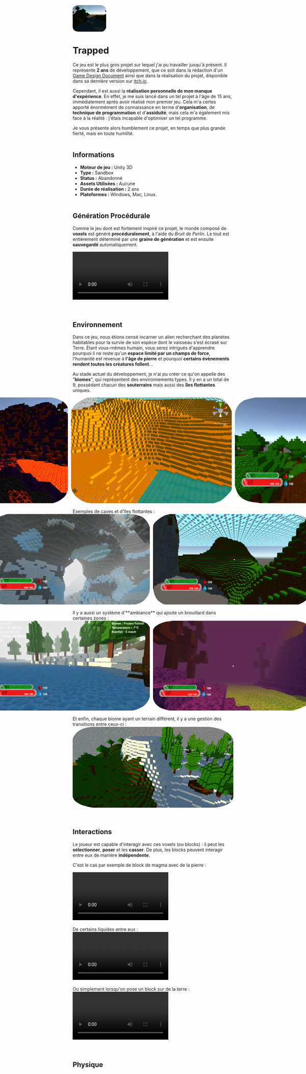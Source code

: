 [![](./Images/Trapped_Logo.png)](https://mcdown.itch.io/trapped)
# Trapped

  Ce jeu est le plus gros projet sur lequel j'ai pu travailler jusqu'à présent. Il représente **2 ans** de développement, que ce soit dans la rédaction d'un [Game Design Document](https://docs.google.com/document/d/1_1KQkmH81AEaGpWc58F0cResZkfwV0hweFI6ZmrWNoI/edit?usp=sharing) ainsi que dans la réalisation du projet, disponible dans sa dernière version sur [itch.io](https://mcdown.itch.io/trapped).

  Cependant, il est aussi la **réalisation personnelle de mon manque d'expérience**. En effet, je me suis lancé dans un tel projet à l'âge de 15 ans, immédiatement après avoir réalisé mon premier jeu. Cela m'a certes apporté énormément de connaissance en terme d'**organisation**, de **technique de programmation** et d'**assiduité**, mais cela m'a également mis face à la réalité : j'étais incapable d'optimiser un tel programme.

  Je vous présente alors humblement ce projet, en temps que plus grande fierté, mais en toute humilité.
<br><br>

## Informations
- **Moteur de jeu :** Unity 3D
- **Type :** Sandbox
- **Status :** Abandonné
- **Assets Utilisées :** Aucune
- **Durée de réalisation :** 2 ans
- **Plateformes :** Windows, Mac, Linux.
<br><br>

## Génération Procédurale
  Comme le jeu dont est fortement inspiré ce projet, le monde composé de **voxels** est généré **procéduralement**, à l'aide du *Bruit de Perlin*. Le tout est entièrement déterminé par une **graine de génération** et est ensuite **sauvegardé** automatiquement.
<div style="max-width: 100%;">
  <video src="./Videos/GenerationProcedurale.mp4" type="video/mp4" controls></video>
</div>
<br><br>

## Environnement
  Dans ce jeu, nous étions censé incarner un alien recherchant des planètes habitables pour la survie de son espèce dont le vaisseau s'est écrasé sur Terre. Étant vous-mêmes humain, vous serez intrigués d'apprendre pourquoi il ne reste qu'un **espace limité par un champs de force**, l'humanité est revenue à **l'âge de pierre** et pourquoi **certains évènements rendent toutes les créatures follent**...

  Au stade actuel du développement, je n'ai pu créer ce qu'on appelle des "**biomes**", qui représentent des environnements types. Il y en a un total de 9, possédant chacun des **souterrains** mais aussi des **îles flottantes** uniques.
<div style="display: flex; justify-content: center;">
  <img src="./Images/VolcanoBiome.png" alt="Image 1" style="margin-right: 10px;">
  <img src="./Images/DesertBiome.png" alt="Image 2" style="margin-right: 10px;">
  <img src="./Images/InGameView.png" alt="Image 3" style="margin-right: 10px;">
</div>
<br>
  Exemples de caves et d'îles flottantes :
<div style="display: flex; justify-content: center;">
  <img src="./Images/FrozenCave.png" alt="Image 4" style="margin-right: 10px;">
  <img src="./Images/FloatingIslands.png" alt="Image 5" style="margin-right: 10px;">
</div>
<br>
  Il y a aussi un système d'**ambiance** qui ajoute un brouillard dans certaines zones :
<div style="display: flex; justify-content: center;">
  <img src="./Images/FrozenForest.png" alt="Image 6" style="margin-right: 10px;">
  <img src="./Images/IrradiatedBiome.png" alt="Image 7" style="margin-right: 10px;">
</div>
<br>
  Et enfin, chaque biome ayant un terrain différent, il y a une gestion des transitions entre ceux-ci :
<div style="display: flex; justify-content: center;">
  <img src="./Images/BiomeTransitions.png" alt="Image 8">
</div>
<br><br>

## Interactions
  Le joueur est capable d'interagir avec ces voxels (ou blocks) : il peut les **sélectionner**, **poser** et les **casser**. De plus, les blocks peuvent interagir entre eux de manière **indépendente**.

  C'est le cas par exemple de block de magma avec de la pierre :
<div style="max-width: 100%;">
  <video src="./Videos/HotStone.mp4" type="video/mp4" controls></video>
</div>
<br>
  De certains liquides entre eux :
<div style="max-width: 100%;">
  <video src="./Videos/LiquidReaction.mp4" type="video/mp4" controls></video>
</div>
<br>
  Ou simplement lorsqu'on pose un block sur de la terre :
<div style="max-width: 100%;">
  <video src="./Videos/GrassToDirt.mp4" type="video/mp4" controls></video>
</div>
<br><br>

## Physique


  
